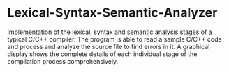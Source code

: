 # Lexical-Syntax-Semantic-Analyzer
Implementation of the lexical, syntax and semantic analysis stages of a typical C/C++ compiler. The program is able to read a sample C/C++ code and process and analyze the source file to find errors in it. A graphical display shows the complete details of each individual stage of the compilation process comprehensively. 
